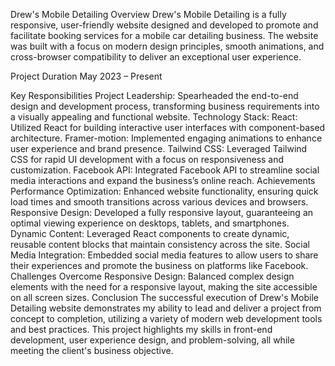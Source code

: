 Drew's Mobile Detailing
Overview
Drew's Mobile Detailing is a fully responsive, user-friendly website designed and developed to promote and facilitate booking services for a mobile car detailing business. 
The website was built with a focus on modern design principles, smooth animations, and cross-browser compatibility to deliver an exceptional user experience.

Project Duration
May 2023 – Present

Key Responsibilities
Project Leadership: Spearheaded the end-to-end design and development process, transforming business requirements into a visually appealing and functional website.
Technology Stack:
React: Utilized React for building interactive user interfaces with component-based architecture.
Framer-motion: Implemented engaging animations to enhance user experience and brand presence.
Tailwind CSS: Leveraged Tailwind CSS for rapid UI development with a focus on responsiveness and customization.
Facebook API: Integrated Facebook API to streamline social media interactions and expand the business’s online reach.
Achievements
Performance Optimization: Enhanced website functionality, ensuring quick load times and smooth transitions across various devices and browsers.
Responsive Design: Developed a fully responsive layout, guaranteeing an optimal viewing experience on desktops, tablets, and smartphones.
Dynamic Content: Leveraged React components to create dynamic, reusable content blocks that maintain consistency across the site.
Social Media Integration: Embedded social media features to allow users to share their experiences and promote the business on platforms like Facebook.
Challenges Overcome
Responsive Design: Balanced complex design elements with the need for a responsive layout, making the site accessible on all screen sizes.
Conclusion
The successful execution of Drew's Mobile Detailing website demonstrates my ability to lead and deliver a project from concept to completion, utilizing a variety of modern web development tools and best practices.
This project highlights my skills in front-end development, user experience design, and problem-solving, all while meeting the client's business objective.
